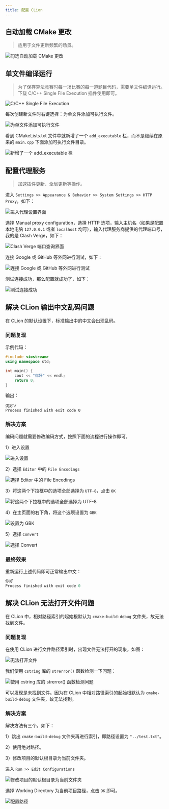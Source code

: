 ```yaml
---
title: 配置 CLion
---
```


## 自动加载 CMake 更改

> 适用于文件更新频繁的场景。

![勾选自动加载 CMake 更改](https://cdn.dwj601.cn/images/202407311200790.png)

## 单文件编译运行

> 为了保存算法竞赛时每一场比赛的每一道题目代码，需要单文件编译运行。下载 C/C++ Single File Execution 插件使用即可。

![C/C++ Single File Execution](https://cdn.dwj601.cn/images/202407311205580.png)

每次创建新文件时右键选择：为单文件添加可执行文件。

![为单文件添加可执行文件](https://cdn.dwj601.cn/images/202407311207733.png)

看到 CMakeLists.txt 文件中就新增了一个 `add_executable` 栏，而不是继续在原来的 `main.cpp` 下面添加可执行文件目录。

![新增了一个 add_executable 栏](https://cdn.dwj601.cn/images/202407312357483.png)

## 配置代理服务

> 加速插件更新、全局更新等操作。

进入 `Settings >> Appearance & Behavior >> System Settings >> HTTP Proxy`，如下：

![进入代理设置界面](https://cdn.dwj601.cn/images/202403032127859.png)

选择 Manual proxy configuration，选择 HTTP 选项，输入主机名（如果是配置本地电脑 `127.0.0.1` 或者 `localhost` 均可），输入代理服务商提供的代理端口号，我的是 Clash Verge，如下：

![Clash Verge 端口查询界面](https://cdn.dwj601.cn/images/202403032127860.png)

连接 Google 或 GitHub 等外网进行测试，如下：

![连接 Google 或 GitHub 等外网进行测试](https://cdn.dwj601.cn/images/202403032127861.png)

测试连接成功，那么配置就成功了，如下：

![测试连接成功](https://cdn.dwj601.cn/images/202403032127862.png)

## 解决 CLion 输出中文乱码问题

在 CLion 的默认设置下，标准输出中的中文会出现乱码。

### 问题复现

示例代码：

```cpp
#include <iostream>
using namespace std;

int main() {
    cout << "你好" << endl;
    return 0;
}
```

输出：

```text
浣犲ソ
Process finished with exit code 0
```

### 解决方案

编码问题就需要修改编码方式，按照下面的流程进行操作即可。

1）进入设置

![进入设置](https://cdn.dwj601.cn/images/202403011101299.png)

2）选择 `Editor` 中的 `File Encodings`

![选择 Editor 中的 File Encodings](https://cdn.dwj601.cn/images/202403011101301.png)

3）将这两个下拉框中的选项全部选择为 `UTF-8`，点击 `OK`

![将这两个下拉框中的选项全部选择为 UTF-8](https://cdn.dwj601.cn/images/202403011101302.png)

4）在主页面的右下角，将这个选项设置为 `GBK`

![设置为 GBK](https://cdn.dwj601.cn/images/202403011101303.png)

5）选择 `Convert`

![选择 Convert](https://cdn.dwj601.cn/images/202403011101304.png)

### 最终效果

重新运行上述代码即可正常输出中文：

```c
你好
Process finished with exit code 0
```

## 解决 CLion 无法打开文件问题

在 CLion 中，相对路径索引的起始根默认为 `cmake-build-debug` 文件夹，故无法找到文件。

### 问题复现

在使用 CLion 进行文件路径索引时，出现文件无法打开的现象，如图：

![无法打开文件](https://cdn.dwj601.cn/images/202402292258802.png)

我们使用 `cstring` 库的 `strerror()` 函数检测一下问题：

![使用 cstring 库的 strerror() 函数检测问题](https://cdn.dwj601.cn/images/202402292258397.png)

可以发现是未找到文件。因为在 CLion 中相对路径索引的起始根默认为 `cmake-build-debug` 文件夹，故无法找到。

### 解决方案

解决方法有三个。如下：

1）跳出 `cmake-build-debug` 文件夹再进行索引，即路径设置为 `"../test.txt"`。

2）使用绝对路径。

3）修改项目的默认根目录为当前文件夹。

进入 `Run >> Edit Configurations`

![修改项目的默认根目录为当前文件夹](https://cdn.dwj601.cn/images/202402292258745.png)

选择 Working Directory 为当前项目路径，点击 `OK` 即可。

![配置路径](https://cdn.dwj601.cn/images/202402292258092.png)
